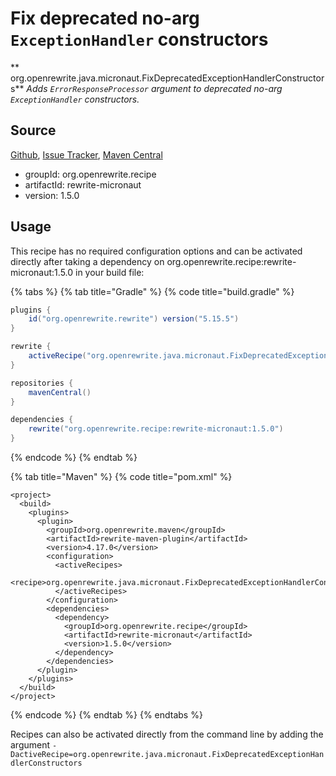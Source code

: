 # Fix deprecated no-arg `ExceptionHandler` constructors

** org.openrewrite.java.micronaut.FixDeprecatedExceptionHandlerConstructors**
_Adds `ErrorResponseProcessor` argument to deprecated no-arg `ExceptionHandler` constructors._

## Source

[Github](https://github.com/openrewrite/rewrite-micronaut), [Issue Tracker](https://github.com/openrewrite/rewrite-micronaut/issues), [Maven Central](https://search.maven.org/artifact/org.openrewrite.recipe/rewrite-micronaut/1.5.0/jar)

* groupId: org.openrewrite.recipe
* artifactId: rewrite-micronaut
* version: 1.5.0


## Usage

This recipe has no required configuration options and can be activated directly after taking a dependency on org.openrewrite.recipe:rewrite-micronaut:1.5.0 in your build file:

{% tabs %}
{% tab title="Gradle" %}
{% code title="build.gradle" %}
```groovy
plugins {
    id("org.openrewrite.rewrite") version("5.15.5")
}

rewrite {
    activeRecipe("org.openrewrite.java.micronaut.FixDeprecatedExceptionHandlerConstructors")
}

repositories {
    mavenCentral()
}

dependencies {
    rewrite("org.openrewrite.recipe:rewrite-micronaut:1.5.0")
}
```
{% endcode %}
{% endtab %}

{% tab title="Maven" %}
{% code title="pom.xml" %}
```markup
<project>
  <build>
    <plugins>
      <plugin>
        <groupId>org.openrewrite.maven</groupId>
        <artifactId>rewrite-maven-plugin</artifactId>
        <version>4.17.0</version>
        <configuration>
          <activeRecipes>
            <recipe>org.openrewrite.java.micronaut.FixDeprecatedExceptionHandlerConstructors</recipe>
          </activeRecipes>
        </configuration>
        <dependencies>
          <dependency>
            <groupId>org.openrewrite.recipe</groupId>
            <artifactId>rewrite-micronaut</artifactId>
            <version>1.5.0</version>
          </dependency>
        </dependencies>
      </plugin>
    </plugins>
  </build>
</project>
```
{% endcode %}
{% endtab %}
{% endtabs %}

Recipes can also be activated directly from the command line by adding the argument `-DactiveRecipe=org.openrewrite.java.micronaut.FixDeprecatedExceptionHandlerConstructors`

